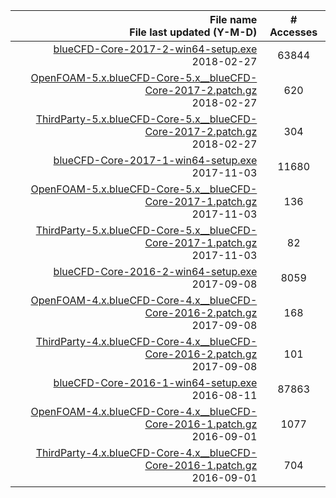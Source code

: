 File name <br/> File last updated (Y-M-D) | # Accesses
---: | :---:
[blueCFD-Core-2017-2-win64-setup.exe](https://github.com/blueCFD/Core/releases/download/blueCFD-Core-2017-2/blueCFD-Core-2017-2-win64-setup.exe) <br/> 2018-02-27 | 63844
[OpenFOAM-5.x.blueCFD-Core-5.x__blueCFD-Core-2017-2.patch.gz](https://github.com/blueCFD/Core/releases/download/blueCFD-Core-2017-2/OpenFOAM-5.x.blueCFD-Core-5.x__blueCFD-Core-2017-2.patch.gz) <br/> 2018-02-27 | 620
[ThirdParty-5.x.blueCFD-Core-5.x__blueCFD-Core-2017-2.patch.gz](https://github.com/blueCFD/Core/releases/download/blueCFD-Core-2017-2/ThirdParty-5.x.blueCFD-Core-5.x__blueCFD-Core-2017-2.patch.gz) <br/> 2018-02-27 | 304
[blueCFD-Core-2017-1-win64-setup.exe](https://github.com/blueCFD/Core/releases/download/blueCFD-Core-2017-1/blueCFD-Core-2017-1-win64-setup.exe) <br/> 2017-11-03 | 11680
[OpenFOAM-5.x.blueCFD-Core-5.x__blueCFD-Core-2017-1.patch.gz](https://github.com/blueCFD/Core/releases/download/blueCFD-Core-2017-1/OpenFOAM-5.x.blueCFD-Core-5.x__blueCFD-Core-2017-1.patch.gz) <br/> 2017-11-03 | 136
[ThirdParty-5.x.blueCFD-Core-5.x__blueCFD-Core-2017-1.patch.gz](https://github.com/blueCFD/Core/releases/download/blueCFD-Core-2017-1/ThirdParty-5.x.blueCFD-Core-5.x__blueCFD-Core-2017-1.patch.gz) <br/> 2017-11-03 | 82
[blueCFD-Core-2016-2-win64-setup.exe](https://github.com/blueCFD/Core/releases/download/blueCFD-Core-2016-2/blueCFD-Core-2016-2-win64-setup.exe) <br/> 2017-09-08 | 8059
[OpenFOAM-4.x.blueCFD-Core-4.x__blueCFD-Core-2016-2.patch.gz](https://github.com/blueCFD/Core/releases/download/blueCFD-Core-2016-2/OpenFOAM-4.x.blueCFD-Core-4.x__blueCFD-Core-2016-2.patch.gz) <br/> 2017-09-08 | 168
[ThirdParty-4.x.blueCFD-Core-4.x__blueCFD-Core-2016-2.patch.gz](https://github.com/blueCFD/Core/releases/download/blueCFD-Core-2016-2/ThirdParty-4.x.blueCFD-Core-4.x__blueCFD-Core-2016-2.patch.gz) <br/> 2017-09-08 | 101
[blueCFD-Core-2016-1-win64-setup.exe](https://github.com/blueCFD/Core/releases/download/blueCFD-Core-2016-1/blueCFD-Core-2016-1-win64-setup.exe) <br/> 2016-08-11 | 87863
[OpenFOAM-4.x.blueCFD-Core-4.x__blueCFD-Core-2016-1.patch.gz](https://github.com/blueCFD/Core/releases/download/blueCFD-Core-2016-1/OpenFOAM-4.x.blueCFD-Core-4.x__blueCFD-Core-2016-1.patch.gz) <br/> 2016-09-01 | 1077
[ThirdParty-4.x.blueCFD-Core-4.x__blueCFD-Core-2016-1.patch.gz](https://github.com/blueCFD/Core/releases/download/blueCFD-Core-2016-1/ThirdParty-4.x.blueCFD-Core-4.x__blueCFD-Core-2016-1.patch.gz) <br/> 2016-09-01 | 704
